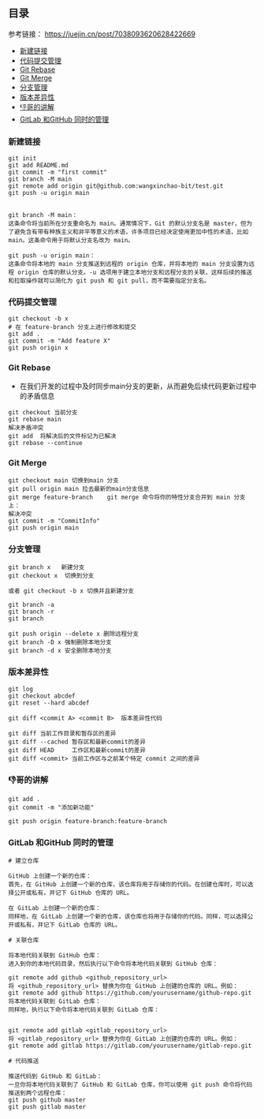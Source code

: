 ## 目录
参考链接： 
https://juejin.cn/post/7038093620628422669


- [新建链接](#新建链接)
- [代码提交管理](#代码提交管理)
- [Git Rebase](#git-rebase)
- [Git Merge](#git-merge)
- [分支管理](#分支管理)
- [版本差异性](#版本差异性)
- [👎哥的讲解](#👎哥的讲解)
- [GitLab 和GitHub 同时的管理](#gitlab-和github-同时的管理)
### 新建链接
```
git init
git add README.md
git commit -m "first commit"
git branch -M main
git remote add origin git@github.com:wangxinchao-bit/test.git
git push -u origin main 


git branch -M main：
这条命令将当前所在分支重命名为 main。通常情况下，Git 的默认分支名是 master，但为了避免含有带有种族主义和非平等意义的术语，许多项目已经决定使用更加中性的术语，比如 main。这条命令用于将默认分支名改为 main。

git push -u origin main：
这条命令将本地的 main 分支推送到远程的 origin 仓库，并将本地的 main 分支设置为远程 origin 仓库的默认分支。-u 选项用于建立本地分支和远程分支的关联，这样后续的推送和拉取操作就可以简化为 git push 和 git pull，而不需要指定分支名。
```


### 代码提交管理
```
git checkout -b x
# 在 feature-branch 分支上进行修改和提交
git add .
git commit -m "Add feature X"
git push origin x
```


### Git Rebase
* 在我们开发的过程中及时同步main分支的更新，从而避免后续代码更新过程中的矛盾信息

```
git checkout 当前分支
git rebase main 
解决矛盾冲突
git add  将解决后的文件标记为已解决
git rebase --continue 

```

### Git Merge
```
git checkout main 切换到main 分支
git pull origin main 拉去最新的main分支信息
git merge feature-branch    git merge 命令将你的特性分支合并到 main 分支上：
解决冲突 
git commit -m "CommitInfo" 
git push origin main 
```

###  分支管理

```
git branch x   新建分支
git checkout x  切换到分支

或者 git checkout -b x 切换并且新建分支

git branch -a 
git branch -r 
git branch 

git push origin --delete x 删除远程分支
git branch -D x 强制删除本地分支 
git branch -d x 安全删除本地分支  

```

### 版本差异性
```
git log 
git checkout abcdef
git reset --hard abcdef

git diff <commit A> <commit B>  版本差异性代码

git diff 当前工作目录和暂存区的差异
git diff --cached 暂存区和最新commit的差异
git diff HEAD     工作区和最新commit的差异
git diff <commit> 当前工作区与之前某个特定 commit 之间的差异

```

### 👎哥的讲解
```
git add .
git commit -m "添加新功能"

git push origin feature-branch:feature-branch

```


### GitLab 和GitHub 同时的管理
```
# 建立仓库

GitHub 上创建一个新的仓库：
首先，在 GitHub 上创建一个新的仓库，该仓库将用于存储你的代码。在创建仓库时，可以选择公开或私有，并记下 GitHub 仓库的 URL。

在 GitLab 上创建一个新的仓库：
同样地，在 GitLab 上创建一个新的仓库，该仓库也将用于存储你的代码。同样，可以选择公开或私有，并记下 GitLab 仓库的 URL。

# 关联仓库

将本地代码关联到 GitHub 仓库：
进入到你的本地代码目录，然后执行以下命令将本地代码关联到 GitHub 仓库：

git remote add github <github_repository_url>
将 <github_repository_url> 替换为你在 GitHub 上创建的仓库的 URL。例如：
git remote add github https://github.com/yourusername/github-repo.git
将本地代码关联到 GitLab 仓库：
同样地，执行以下命令将本地代码关联到 GitLab 仓库：


git remote add gitlab <gitlab_repository_url>
将 <gitlab_repository_url> 替换为你在 GitLab 上创建的仓库的 URL。例如：
git remote add gitlab https://gitlab.com/yourusername/gitlab-repo.git

# 代码推送

推送代码到 GitHub 和 GitLab：
一旦你将本地代码关联到了 GitHub 和 GitLab 仓库，你可以使用 git push 命令将代码推送到两个远程仓库：
git push github master
git push gitlab master

```


